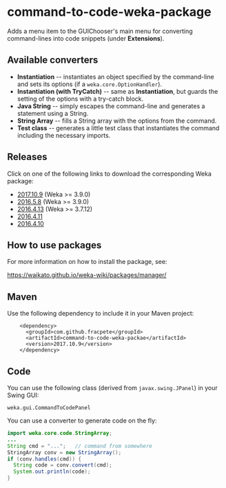 command-to-code-weka-package
============================

Adds a menu item to the GUIChooser's main menu for converting command-lines
into code snippets (under **Extensions**).


Available converters
--------------------

* **Instantiation** -- instantiates an object specified by the command-line
  and sets its options (if a `weka.core.OptionHandler`).
* **Instantiation (with TryCatch)** -- same as **Instantiation**, but guards
  the setting of the options with a try-catch block.
* **Java String** -- simply escapes the command-line and generates a statement 
  using a String.
* **String Array** -- fills a String array with the options from the command.
* **Test class** -- generates a little test class that instantiates the command
  including the necessary imports.


Releases
--------

Click on one of the following links to download the corresponding Weka package:

* [2017.10.9](https://github.com/fracpete/command-to-code-weka-package/releases/download/v2017.10.9/command-to-code-2017.10.9.zip) (Weka >= 3.9.0)
* [2016.5.8](https://github.com/fracpete/command-to-code-weka-package/releases/download/v2016.5.8/command-to-code-2016.5.8.zip) (Weka >= 3.9.0)
* [2016.4.13](https://github.com/fracpete/command-to-code-weka-package/releases/download/v2016.4.13/command-to-code-2016.4.13.zip) (Weka >= 3.7.12)
* [2016.4.11](https://github.com/fracpete/command-to-code-weka-package/releases/download/v2016.4.11/command-to-code-2016.4.11.zip)
* [2016.4.10](https://github.com/fracpete/command-to-code-weka-package/releases/download/v2016.4.10/command-to-code-2016.4.10.zip)


How to use packages
-------------------

For more information on how to install the package, see:

https://waikato.github.io/weka-wiki/packages/manager/


Maven
-----

Use the following dependency to include it in your Maven project:

```
    <dependency>
      <groupId>com.github.fracpete</groupId>
      <artifactId>command-to-code-weka-packae</artifactId>
      <version>2017.10.9</version>
    </dependency>
```


Code
----

You can use the following class (derived from `javax.swing.JPanel`) in your 
Swing GUI:

```
weka.gui.CommandToCodePanel
```

You can use a converter to generate code on the fly:

```java
import weka.core.code.StringArray;
...
String cmd = "...";   // command from somewhere
StringArray conv = new StringArray();
if (conv.handles(cmd)) {
  String code = conv.convert(cmd);
  System.out.println(code);
}
```
